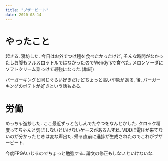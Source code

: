 ```yaml
---
title: "ブザービート"
date: 2020-08-14
---
```


# やったこと
起きる. 寝坊した. 今日はお外でつけ麺を食べたかったけど, そんな時間がなかったしお腹もフルスロットルではなかったのでWendy'sで食べた. メロンソーダにソフトクリーム乗っけて最強になった.(単純)

バーガーキングと同じぐらい好きだけどちょっと高い印象がある. 後, バーガーキングのポテトが好きという話もある.

# 労働
めっちゃ進捗した. ここ最近ずっと苦しんでたやつをなんとかした. クロック精度ってちゃんと気にしないといけないケースがあるんすね. VDDに電圧が来てないのが分かったときは変な声出た.
帰る直前に進捗が生成されたのでこれがブザービート.

今度FPGAいじるのでちょっと勉強する. 論文の修正もしないといけないな.